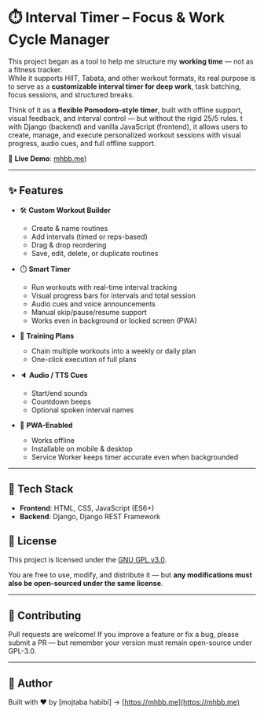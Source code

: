 # ⏱️ Interval Timer – Focus & Work Cycle Manager

This project began as a tool to help me structure my **working time** — not as a fitness tracker.  
While it supports HIIT, Tabata, and other workout formats, its real purpose is to serve as a **customizable interval timer for deep work**, task batching, focus sessions, and structured breaks.

Think of it as a **flexible Pomodoro-style timer**, built with offline support, visual feedback, and interval control — but without the rigid 25/5 rules.
t with Django (backend) and vanilla JavaScript (frontend), it allows users to create, manage, and execute personalized workout sessions with visual progress, audio cues, and full offline support.

🔗 **Live Demo**: [mhbb.me](https://mhbb.me/interval-timer/))

---

## ✨ Features

- 🛠️ **Custom Workout Builder**

  - Create & name routines
  - Add intervals (timed or reps-based)
  - Drag & drop reordering
  - Save, edit, delete, or duplicate routines

- ⏱️ **Smart Timer**

  - Run workouts with real-time interval tracking
  - Visual progress bars for intervals and total session
  - Audio cues and voice announcements
  - Manual skip/pause/resume support
  - Works even in background or locked screen (PWA)

- 📅 **Training Plans**

  - Chain multiple workouts into a weekly or daily plan
  - One-click execution of full plans

- 🔈 **Audio / TTS Cues**

  - Start/end sounds
  - Countdown beeps
  - Optional spoken interval names

- 📱 **PWA-Enabled**
  - Works offline
  - Installable on mobile & desktop
  - Service Worker keeps timer accurate even when backgrounded

---

## 🧰 Tech Stack

- **Frontend**: HTML, CSS, JavaScript (ES6+)
- **Backend**: Django, Django REST Framework

## 📄 License

This project is licensed under the [GNU GPL v3.0](./LICENSE).

You are free to use, modify, and distribute it —
but **any modifications must also be open-sourced under the same license**.

---

## 🙌 Contributing

Pull requests are welcome!
If you improve a feature or fix a bug, please submit a PR — but remember your version must remain open-source under GPL-3.0.

---

## 👤 Author

Built with ❤️ by \[mojtaba habibi]
→ [https://mhbb.me](https://mhbb.me)
